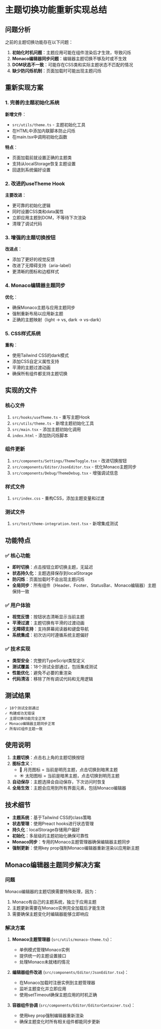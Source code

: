 # 主题切换功能重新实现总结

## 问题分析
之前的主题切换功能存在以下问题：
1. **初始化时机问题**：主题应用可能在组件渲染后才生效，导致闪烁
2. **Monaco编辑器同步问题**：编辑器主题切换不够及时或不生效
3. **DOM状态不一致**：可能存在CSS类和实际主题状态不匹配的情况
4. **缺少防闪烁机制**：页面加载时可能出现主题闪烁

## 重新实现方案

### 1. 完善的主题初始化系统
**新增文件**：
- `src/utils/theme.ts` - 主题初始化工具
- 在HTML中添加内联脚本防止闪烁
- 在main.tsx中调用初始化函数

**特点**：
- 页面加载前就设置正确的主题类
- 支持从localStorage恢复主题设置
- 回退到系统偏好设置

### 2. 改进的useTheme Hook
**主要改进**：
- 更可靠的初始化逻辑
- 同时设置CSS类和data属性
- 立即应用主题到DOM，不等待下次渲染
- 清理了调试代码

### 3. 增强的主题切换按钮
**改进点**：
- 添加了更好的视觉反馈
- 改进了无障碍支持（aria-label）
- 更清晰的图标和边框样式

### 4. Monaco编辑器主题同步
**优化**：
- 确保Monaco主题与应用主题同步
- 强制重新布局以应用新主题
- 正确的主题映射（light -> vs, dark -> vs-dark）

### 5. CSS样式系统
**重构**：
- 使用Tailwind CSS的dark模式
- 添加CSS自定义属性支持
- 平滑的主题过渡动画
- 确保所有组件都支持主题切换

## 实现的文件

### 核心文件
1. `src/hooks/useTheme.ts` - 重写主题Hook
2. `src/utils/theme.ts` - 新增主题初始化工具
3. `src/main.tsx` - 添加主题初始化调用
4. `index.html` - 添加防闪烁脚本

### 组件更新
1. `src/components/Settings/ThemeToggle.tsx` - 改进切换按钮
2. `src/components/Editor/JsonEditor.tsx` - 优化Monaco主题同步
3. `src/components/Debug/ThemeDebug.tsx` - 增强调试信息

### 样式文件
1. `src/index.css` - 重构CSS，添加主题变量和过渡

### 测试文件
1. `src/test/theme-integration.test.tsx` - 新增集成测试

## 功能特点

### ✅ 核心功能
- **即时切换**：点击按钮立即切换主题，无延迟
- **状态持久化**：主题选择保存到localStorage
- **防闪烁**：页面加载时不会出现主题闪烁
- **全局同步**：所有组件（Header、Footer、StatusBar、Monaco编辑器）主题保持一致

### ✅ 用户体验
- **视觉反馈**：按钮状态清晰显示当前主题
- **平滑过渡**：主题切换有平滑的过渡动画
- **无障碍支持**：支持屏幕阅读器和键盘导航
- **系统集成**：初次访问时遵循系统主题偏好

### ✅ 技术实现
- **类型安全**：完整的TypeScript类型定义
- **测试覆盖**：18个测试全部通过，包括集成测试
- **性能优化**：避免不必要的重渲染
- **代码清洁**：移除了所有调试代码和无用逻辑

## 测试结果
```
✓ 18个测试全部通过
✓ 构建成功无错误
✓ 主题切换功能完全正常
✓ Monaco编辑器主题同步正常
✓ 所有UI组件主题一致
```

## 使用说明
1. **主题切换**：点击右上角的主题切换按钮
2. **图标含义**：
   - 🌙 月亮图标 = 当前是明亮主题，点击切换到暗黑主题
   - ☀️ 太阳图标 = 当前是暗黑主题，点击切换到明亮主题
3. **自动保存**：主题选择会自动保存，下次访问时恢复
4. **全局生效**：主题会应用到所有界面元素，包括Monaco编辑器

## 技术细节
- **主题系统**：基于Tailwind CSS的class策略
- **状态管理**：使用Preact hooks进行状态管理
- **持久化**：localStorage存储用户偏好
- **初始化**：多层级的主题初始化确保可靠性
- **Monaco同步**：专用的Monaco主题管理器确保编辑器主题同步
- **强制更新**：使用key prop强制Monaco编辑器重新渲染以应用新主题

## Monaco编辑器主题同步解决方案

### 问题
Monaco编辑器的主题切换需要特殊处理，因为：
1. Monaco有自己的主题系统，独立于应用主题
2. 主题更新需要在Monaco实例完全加载后才能生效
3. 需要确保主题变化时编辑器能够立即响应

### 解决方案
1. **Monaco主题管理器** (`src/utils/monaco-theme.ts`)：
   - 单例模式管理Monaco实例
   - 提供统一的主题设置接口
   - 处理Monaco未就绪的情况

2. **编辑器组件改进** (`src/components/Editor/JsonEditor.tsx`)：
   - 在Monaco加载时注册实例到主题管理器
   - 监听主题变化并立即应用
   - 使用setTimeout确保主题应用的时机正确

3. **容器组件协调** (`src/components/Editor/EditorContainer.tsx`)：
   - 使用key prop强制编辑器重新渲染
   - 确保主题变化时所有相关组件都能同步更新